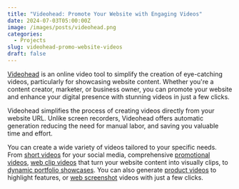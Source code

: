 ```yaml
---
title: "Videohead: Promote Your Website with Engaging Videos"
date: 2024-07-03T05:00:00Z
image: /images/posts/videohead.png
categories:
  - Projects
slug: videohead-promo-website-videos
draft: false
---
```


[Videohead](https://www.videohead.io) is an online video tool to simplify the creation of eye-catching videos, particularly for showcasing website content. Whether you're a content creator, marketer, or business owner, you can promote your website and enhance your digital presence with stunning videos in just a few clicks.

Videohead simplifies the process of creating videos directly from your website URL. Unlike screen recorders, Videohead offers automatic generation reducing the need for manual labor, and saving you valuable time and effort.

You can create a wide variety of videos tailored to your specific needs. From [short videos](https://videohead.io/short-videos) for your social media, comprehensive [promotional videos](https://videohead.io/promo-videos), [web clip videos](https://videohead.io/web-clip-videos) that turn your website content into visually clips, to [dynamic portfolio showcases](https://videohead.io/portfolio-videos). You can also generate [product videos](https://videohead.io/product-videos) to highlight features, or [web screenshot](https://videohead.io/web-screenshot-videos/) videos with just a few clicks.
